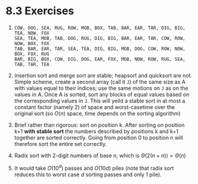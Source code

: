 # 8.3 Exercises

1. ```
   COW, DOG, SEA, RUG, ROW, MOB, BOX, TAB, BAR, EAR, TAR, DIG, BIG, TEA, NOW, FOX
   SEA, TEA, MOB, TAB, DOG, RUG, DIG, BIG, BAR, EAR, TAR, COW, ROW, NOW, BOX, FOX
   TAB, BAR, EAR, TAR, SEA, TEA, DIG, BIG, MOB, DOG, COW, ROW, NOW, BOX, FOX, RUG
   BAR, BIG, BOX, COW, DIG, DOG, EAR, FOX, MOB, NOW, ROW, RUG, SEA, TAB, TAR, TEA
   ```

2. insertion sort and merge sort are stable; heapsort and quicksort are not.\
   Simple scheme, create a second array (call it `J`) of the same size as A with values equal to their indices; use the same motions on `J` as on the values in A. Once A is sorted, sort any blocks of equal values based on the corresponding values in `J`. This will yeild a stable sort in at most a constant factor (namely 2) of space and worst-casetime over the original sort (so $O(n)$ space, time depends on the sorting algorithm)

3. Brief rather than rigorous: sort on position k. After sorting on position k+1 **with stable sort** the numbers described by positions k and k+1 together are sorted correctly. Going from position 0 to position n will therefore sort the entire set correctly.

4. Radix sort with 2-digit numbers of base $n$, which is $\Theta(2(n+n))=\Theta(n)$

5. It would take $O(10^d)$ passes and $O(10d)$ piles (note that radix sort reduces this to worst case $d$ sorting passes and only 1 pile).